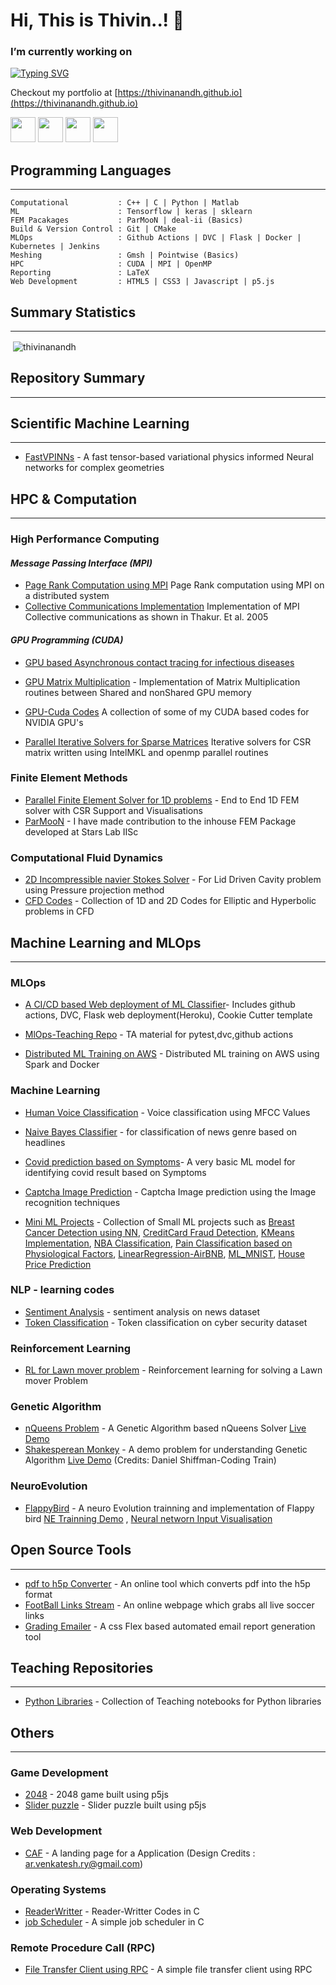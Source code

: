 # Hi, This is Thivin..! 👋



### I’m currently working on

[![Typing SVG](https://readme-typing-svg.demolab.com?font=Fira+Code&duration=1400&color=49F76A&center=true&multiline=true&width=700&height=300&lines=Scientific+Machine+Learning+%7C+High+Performance+Computing;Finite+Element+Methods+%7C+Computational+Fluid+Dynamics;MLOPs+)](https://git.io/typing-svg)

Checkout my portfolio at [https://thivinanandh.github.io](https://thivinanandh.github.io)

[<img src="https://cdn-icons-png.flaticon.com/512/174/174857.png"  height="40">](https://www.linkedin.com/in/thivinanandh/)
[<img src="https://upload.wikimedia.org/wikipedia/commons/thumb/c/c7/Google_Scholar_logo.svg/2048px-Google_Scholar_logo.svg.png"  height="40">](https://scholar.google.com/citations?user=NiA-K0MAAAAJ)
[<img src="https://upload.wikimedia.org/wikipedia/commons/thumb/e/ef/Stack_Overflow_icon.svg/768px-Stack_Overflow_icon.svg.png"  height="40">](https://stackoverflow.com/users/14759548/thivinanandh)
[<img src="https://encrypted-tbn0.gstatic.com/images?q=tbn:ANd9GcQacQ3Fm5-auawCN4ygk5sXx426jqxvq_QRQfwd-LlCo2MXImsDn3iw-U4TOxWL-IqPjmg&usqp=CAU" height="40">](https://scicomp.stackexchange.com/users/39579/thivinanandh)


## Programming Languages
---

```
Computational           : C++ | C | Python | Matlab
ML                      : Tensorflow | keras | sklearn 
FEM Pacakages           : ParMooN | deal-ii (Basics)
Build & Version Control : Git | CMake 
MLOps                   : Github Actions | DVC | Flask | Docker | Kubernetes | Jenkins
Meshing                 : Gmsh | Pointwise (Basics)
HPC                     : CUDA | MPI | OpenMP 
Reporting               : LaTeX
Web Development         : HTML5 | CSS3 | Javascript | p5.js
```

## Summary Statistics
---

<p>&nbsp;<img align="center" src="https://github-readme-stats.vercel.app/api?username=thivinanandh&show_icons=true&locale=en" alt="thivinanandh" /></p>

## Repository Summary
---

## Scientific Machine Learning
---

* [FastVPINNs](https://github.com/cmgcds/fastvpinns) - A fast tensor-based variational physics informed Neural networks for complex geometries


## HPC & Computation
---

### High Performance Computing 

#### *Message Passing Interface (MPI)*
* [Page Rank Computation using MPI](https://github.com/thivinanandh/MPI_Programming/tree/main/PageRank) Page Rank computation using MPI on a distributed system
* [Collective Communications Implementation](https://github.com/thivinanandh/MPI_Programming/tree/main/MPI_Collective_Communication) Implementation of MPI Collective communications as shown in Thakur. Et al. 2005

#### *GPU Programming (CUDA)*

* [GPU based Asynchronous contact tracing for infectious diseases](https://github.com/thivinanandh/GPU-Cuda_Contact_Tracing)

* [GPU Matrix Multiplication](https://github.com/thivinanandh/GPU-OpenMP-MatixMultiplicaiton) - Implementation of Matrix Multiplication routines between Shared and nonShared GPU memory
* [GPU-Cuda Codes](https://github.com/thivinanandh/GPU_Programming_CUDA) A collection of some of my CUDA based codes for NVIDIA GPU's
* [Parallel Iterative Solvers for Sparse Matrices](https://github.com/thivinanandh/IterativeSolversforFEM) Iterative solvers for CSR matrix written using IntelMKL and openmp parallel routines


### Finite Element Methods


* [Parallel Finite Element Solver for 1D problems](https://github.com/thivinanandh/1D_FEM_Solver_Parallel) - End to End 1D FEM solver with CSR Support and Visualisations
* [ParMooN](https://github.com/sassanin/ParMooN) - I have made contribution to the inhouse FEM Package developed at Stars Lab IISc


### Computational Fluid Dynamics

* [2D Incompressible navier Stokes Solver](https://github.com/thivinanandh/2D_Incompressible_NavierStokes_Solver) - For Lid Driven Cavity problem using Pressure projection method
* [CFD Codes](https://github.com/thivinanandh/CFD_Course_Codes) - Collection of 1D and 2D Codes for Elliptic and Hyperbolic problems in CFD

## Machine Learning and MLOps
---

### MLOps

* [A CI/CD based Web deployment of ML Classifier](https://github.com/thivinanandh/ML_MINST_Deployment)- Includes github actions, DVC, Flask web deployment(Heroku), Cookie Cutter template
* [MlOps-Teaching Repo](https://github.com/thivinanandh/MLOps_GithubActions) - TA material for pytest,dvc,github actions

* [Distributed ML Training on AWS](https://github.com/thivinanandh/Distributed_ML_AWS) - Distributed ML training on AWS using Spark and Docker

### Machine Learning 

* [Human Voice Classification](https://github.com/thivinanandh/ML_Human_Voice_Classification) - Voice classification using MFCC Values
* [Naive Bayes Classifier](https://github.com/thivinanandh/Naive_Bayes_Classifier) - for classification of news genre based on headlines
* [Covid prediction based on Symptoms](https://github.com/thivinanandh/Covid_Prediction_ML)- A very basic ML model for identifying covid result based on Symptoms

* [Captcha Image Prediction](https://github.com/thivinanandh/Captcha-Image-Detection-using-Image-Recognition) - Captcha Image prediction using the Image recognition techniques

* [Mini ML Projects](https://github.com/thivinanandh/Mini_ML_Projects_Collection) - Collection of Small ML projects such as [Breast Cancer Detection using NN](https://github.com/thivinanandh/Mini_ML_Projects_Collection/tree/main/Breast%20Cancer%20Detection%20using%20NN), [CreditCard Fraud Detection](https://github.com/thivinanandh/Mini_ML_Projects_Collection/tree/main/CreditCard%20Fraud%20Detection), [KMeans Implementation](https://github.com/thivinanandh/Mini_ML_Projects_Collection/tree/main/KMeans%20Implementation), [NBA Classification](https://github.com/thivinanandh/Mini_ML_Projects_Collection/tree/main/NBA%20Classification), [Pain Classification based on Physiological Factors](https://github.com/thivinanandh/Mini_ML_Projects_Collection/tree/main/Pain%20Classification), [LinearRegression-AirBNB](https://github.com/thivinanandh/Mini_ML_Projects_Collection/tree/main/LinearRegression-AirBNB), [ML_MNIST](https://github.com/thivinanandh/Mini_ML_Projects_Collection/tree/main/ML_MNIST), [House Price Prediction](https://github.com/thivinanandh/Mini_ML_Projects_Collection/tree/main/House%20Price%20Prediction)

### NLP - learning codes
* [Sentiment Analysis](https://github.com/thivinanandh/NLP-Learning/tree/master/Cybersecurity%20-Token%20Classification) - sentiment analysis on news dataset
* [Token Classification](https://github.com/thivinanandh/NLP-Learning/tree/master/Cybersecurity%20-Token%20Classification) - Token classification on cyber security dataset

### Reinforcement Learning
* [RL for Lawn mover problem](https://github.com/thivinanandh/Reinforment_Learning_Lawn_Mover) - Reinforcement learning for solving a Lawn mover Problem


### Genetic Algorithm

* [nQueens Problem](https://github.com/thivinanandh/Genetic_Algorithm/tree/main/nQueens) - A Genetic Algorithm based nQueens Solver [Live Demo](https://thivinanandh.github.io/Genetic_Algorithm/nQueens/)
* [Shakesperean Monkey](https://github.com/thivinanandh/Genetic_Algorithm/tree/main/Shakespearean_Monkey) - A demo problem for understanding Genetic Algorithm [Live Demo](https://thivinanandh.github.io/Genetic_Algorithm/Shakespearean_Monkey/) (Credits: Daniel Shiffman-Coding Train)

### NeuroEvolution

* [FlappyBird](https://github.com/thivinanandh/NeuroEvolution) - A neuro Evolution trainning and implementation of Flappy bird [NE Trainning Demo](https://thivinanandh.github.io/NeuroEvolution/flappyBird/index.html) , [Neural networn Input Visualisation](https://thivinanandh.github.io/NeuroEvolution/flappyNN/index.html)


## Open Source Tools
---

* [pdf to h5p Converter](https://github.com/thivinanandh/pdf_to_h5p_converter) - An online tool which converts pdf into the h5p format
* [FootBall Links Stream](https://thivinanandh.github.io/Football_Streaming_Links/) - An online webpage which grabs all live soccer links
* [Grading Emailer](https://github.com/thivinanandh/grading-emailer) - A css Flex based automated email report generation tool

## Teaching Repositories
---

* [Python Libraries](https://github.com/thivinanandh/Teaching-Python.git) - Collection of Teaching notebooks for Python libraries


## Others
---

### Game Development

* [2048](https://thivinanandh.github.io/games/js/2048/2048.html) - 2048 game built using p5js
* [Slider puzzle](https://thivinanandh.github.io/games/js/slider/index.html) - Slider puzzle built using p5js

### Web Development 

* [CAF](https://thivinthewebdev.github.io/CAF_acc/CAF_acc/docs/index.html) - A landing page for a Application (Design Credits : ar.venkatesh.ry@gmail.com)

### Operating Systems

* [ReaderWritter](https://github.com/thivinanandh/Operating_Systems_Codes/tree/master/Reader-Writter) - Reader-Writter Codes in C
* [job Scheduler](https://github.com/thivinanandh/Operating_Systems_Codes/tree/master/jobScheduler) - A simple job scheduler in C

### Remote Procedure Call (RPC)
* [File Transfer Client using RPC](https://github.com/thivinanandh/File-Transfer-client-using-RPC) - A simple file transfer client using RPC

